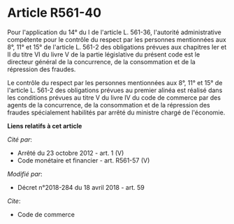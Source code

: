 # Article R561-40

Pour l'application du 14° du I de l'article L. 561-36, l'autorité administrative compétente pour le contrôle du respect par
les personnes mentionnées aux 8°, 11° et 15° de l'article L. 561-2 des obligations prévues aux chapitres Ier et II du titre
VI du livre V de la partie législative du présent code est le directeur général de la concurrence, de la consommation et de
la répression des fraudes.

Le contrôle du respect par les personnes mentionnées aux 8°, 11° et 15° de l'article L. 561-2 des obligations prévues au
premier alinéa est réalisé dans les conditions prévues au titre V du livre IV du code de commerce par des agents de la
concurrence, de la consommation et de la répression des fraudes spécialement habilités par arrêté du ministre chargé de
l'économie.

**Liens relatifs à cet article**

_Cité par_:

  - Arrêté du 23 octobre 2012 - art. 1 (V)
  - Code monétaire et financier - art. R561-57 (V)

_Modifié par_:

  - Décret n°2018-284 du 18 avril 2018 - art. 59

_Cite_:

  - Code de commerce

